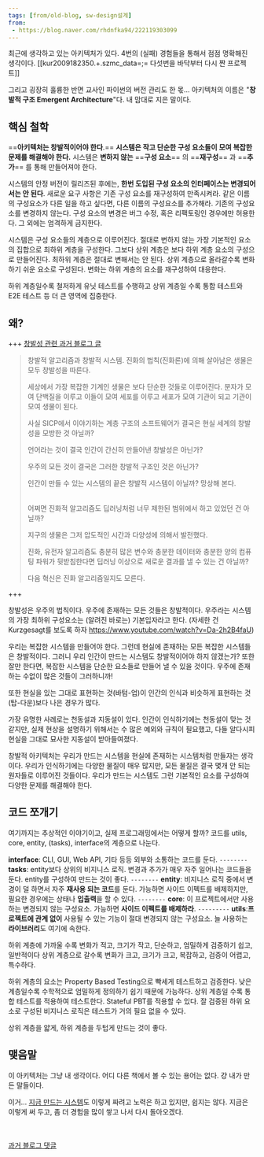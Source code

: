 ```yaml
---
tags: [from/old-blog, sw-design설계]
from:
 - https://blog.naver.com/rhdnfka94/222119303099
---
```

최근에 생각하고 있는 아키텍처가 있다.
4번의 (실패) 경험들을 통해서 점점 명확해진 생각이다.
[[kur2009182350.+.szmc_data=;= 다섯번을 바닥부터 다시 짠 프로젝트]]

그리고 굉장히 훌륭한 반면 교사인 파이썬의 버전 관리도 한 몫...
아키텍처의 이름은 "**창발적 구조 Emergent Architecture**"다. 내 맘대로 지은 말이다.

## 핵심 철학 
==**아키텍처는 창발적이어야 한다**.== **​시스템은 작고 단순한 구성 요소들이 모여 복잡한 문제를 해결해야 한다.**
시스템은 **변하지 않는** ==**구성 요소**== 의 ==**재구성**== 과 ==**추가**== 를 통해 만들어져야 한다.

시스템의 안정 버전이 릴리즈된 후에는, **한번 도입된 구성 요소의 인터페이스는 변경되어서는 안 된다**.
새로운 요구 사항은 기존 구성 요소를 재구성하여 만족시켜라.
같은 이름의 구성요소가 다른 일을 하고 싶다면, ​다른 이름의 구성요소를 추가해라.​ 기존의 구성요소를 변경하지 않는다.
구성 요소의 변경은 버그 수정, 혹은 리팩토링인 경우에만 허용한다. 그 외에는 엄격하게 금지한다. 

시스템은 구성 요소들의 계층으로 이루어진다. 
절대로 변하지 않는 가장 기본적인 요소의 집합으로 최하위 계층을 구성한다.
그보다 상위 계층은 보다 하위 계층 요소의 구성으로 만들어진다.
최하위 계층은 절대로 변해서는 안 된다.
상위 계층으로 올라갈수록 변화하기 쉬운 요소로 구성된다. 변화는 하위 계층의 요소를 재구성하여 대응한다.

하위 계층일수록 철저하게 유닛 테스트를 수행하고
상위 계층일 수록 통합 테스트와 E2E 테스트 등 더 큰 영역에 집중한다.

## 왜? 
+++ [창발성 관련 과거 블로그 글](https://blog.naver.com/rhdnfka94/221738540268)
>창발적 알고리즘과 창발적 시스템.
>진화의 법칙(진화론)에 의해 살아남은 생물은 모두 창발성을 따른다.
>
>세상에서 가장 복잡한 기계인 생물은 보다 단순한 것들로 이루어진다.
>분자가 모여 단백질을 이루고 이들이 모여 세포를 이루고 세포가 모여 기관이 되고 기관이 모여 생물이 된다.
>
>사실 SICP에서 이야기하는 계층 구조의 소프트웨어가
>결국은 현실 세계의 창발성을 모방한 것 아닐까?
>
>언어라는 것이 결국
>인간이 간신히 만들어낸 창발성은 아닌가?
>
>우주의 모든 것이 결국은 그러한 창발적 구조인 것은 아닌가?
>
>인간이 만들 수 있는 시스템의 끝은 창발적 시스템이 아닐까?
>망상해 본다.
>
>\
>어쩌면 진화적 알고리즘도 딥러닝처럼
>너무 제한된 범위에서 하고 있었던 건 아닐까?
>
>지구의 생물은 그저 압도적인 시간과 다양성에 의해서 발전했다.
>
>진화, 유전자 알고리즘도 충분히 많은 변수와 충분한 데이터와 충분한 양의 컴퓨팅 파워가 뒷받침한다면
>딥러닝 이상으로 새로운 결과를 낼 수 있는 건 아닐까?
>
>다음 혁신은 진화 알고리즘일지도 모른다.

+++

창발성은 우주의 법칙이다. 우주에 존재하는 모든 것들은 창발적이다.
우주라는 시스템의 가장 최하위 구성요소는 (알려진 바로는) 기본입자라고 한다. 
(자세한 건 Kurzgesagt를 보도록 하자 https://www.youtube.com/watch?v=Da-2h2B4faU)

우리는 복잡한 시스템을 만들어야 한다.
그런데 현실에 존재하는 모든 복잡한 시스템들은 창발적이다.
그러니 우리 인간이 만드는 시스템도 창발적이어야 하지 않겠는가?
또한 잘만 한다면, 복잡한 시스템을 단순한 요소들로 만들어 낼 수 있을 것이다.
우주에 존재하는 수없이 많은 것들이 그러하니까!

또한 현실을 있는 그대로 표현하는 것(바텀-업)이 
인간의 인식과 비슷하게 표현하는 것(탑-다운)보다 나은 경우가 많다.

가장 유명한 사례로는 천동설과 지동설이 있다. 
인간이 인식하기에는 천동설이 맞는 것 같지만, 실제 현상을 설명하기 위해서는 수 많은 예외와 규칙이 필요했고,
다들 알다시피 현실을 그대로 묘사한 지동설이 받아들여졌다.

창발적 아키텍처는 우리가 만드는 시스템을 현실에 존재하는 시스템처럼 만들자는 생각이다.
우리가 인식하기에는 다양한 물질이 매우 많지만, 모든 물질은 결국 몇개 안 되는 원자들로 이루어진 것들이다.
우리가 만드는 시스템도 그런 기본적인 요소를 구성하여 다양한 문제를 해결해야 한다.

## 코드 쪼개기
여기까지는 추상적인 이야기이고, 실제 프로그래밍에서는 어떻게 할까?
코드를 utils, core, entity, (tasks), interface의 계층으로 나눈다.

**interface**: CLI, GUI, Web API, 기타 등등 외부와 소통하는 코드를 둔다.
`--------`
**tasks**: entity보다 상위의 비지니스 로직. 변경과 추가가 매우 자주 일어나는 코드들을 둔다.
entity를 구성하여 만드는 것이 좋다.
`--------`
**entity**: 비지니스 로직 중에서 변경이 덜 하면서 자주 **재사용 되는 코드**를 둔다.
가능하면 사이드 이펙트를 배제하지만, 필요한 경우에는 상태나 **입출력**을 할 수 있다.
`--------`
**core**: ​이 프로젝트​에서만 ​사용하는 변경되지 않는 구성요소. 
가능하면 **사이드 이펙트를 배제하라**.
`---------`
**utils**: **​프로젝트에 관계 없이** 사용될 수 있는 기능이 절대 변경되지 않는 구성요소. 
늘 사용하는 **라이브러리**도 여기에 속한다.

하위 계층에 가까울 수록 
변화가 적고, 크기가 작고, 단순하고, 엄밀하게 검증하기 쉽고, 일반적이다
상위 계층으로 갈수록
변화가 크고, 크기가 크고, 복잡하고, 검증이 어렵고, 특수하다.

하위 계층의 요소는 Property Based Testing으로 빡세게 테스트하고 검증한다.
낮은 계층일수록 수학적으로 엄밀하게 정의하기 쉽기 때문에 가능하다.
상위 계층일 수록 통합 테스트를 적용하여 테스트한다. Stateful PBT를 적용할 수 있다.
잘 검증된 하위 요소로 구성된 비지니스 로직은 테스트가 거의 필요 없을 수 있다.

상위 계층을 얇게, 하위 계층을 두텁게 만드는 것이 좋다.

## 맺음말
이 아키텍처는 그냥 내 생각이다. 어디 다른 책에서 볼 수 있는 용어는 없다. 걍 내가 만든 말들이다.

이거... [지금 만드는 시스템](https://blog.kurcreative.com/series#식질머신데이터관리시스템old)도 이렇게 짜려고 노력은 하고 있지만, 쉽지는 않다.
지금은 이렇게 써 두고, 좀 더 경험을 많이 쌓고 나서 다시 돌아오겠다.

\
\
[과거 블로그 댓글](https://m.blog.naver.com/CommentList.naver?blogId=rhdnfka94&logNo=222119303099)